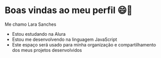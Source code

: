 # Boas vindas ao meu perfil 😄🤍

Me chamo Lara Sanches

- Estou estudando na Alura
- Estou me desenvolvendo na linguagem JavaScript
- Este espaço será usado para minha organização e compartilhamento dos meus projetos desenvolvidos
